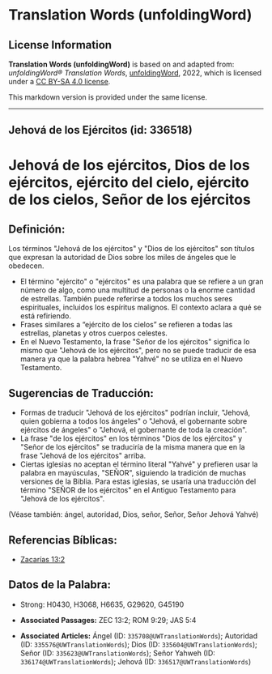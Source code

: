 # Translation Words (unfoldingWord)

## License Information

**Translation Words (unfoldingWord)** is based on and adapted from: _unfoldingWord® Translation Words_, [unfoldingWord](https://unfoldingword.org/utw), 2022, which is licensed under a [CC BY-SA 4.0 license](https://creativecommons.org/licenses/by-sa/4.0/legalcode.en).

This markdown version is provided under the same license.



--------------------------------

## Jehová de los Ejércitos (id: 336518)

Jehová de los ejércitos, Dios de los ejércitos, ejército del cielo, ejército de los cielos, Señor de los ejércitos
==================================================================================================================

Definición:
-----------

Los términos "Jehová de los ejércitos" y "Dios de los ejércitos" son títulos que expresan la autoridad de Dios sobre los miles de ángeles que le obedecen.

* El término "ejército" o "ejércitos" es una palabra que se refiere a un gran número de algo, como una multitud de personas o la enorme cantidad de estrellas. También puede referirse a todos los muchos seres espirituales, incluidos los espíritus malignos. El contexto aclara a qué se está refiriendo.
* Frases similares a “ejército de los cielos” se refieren a todas las estrellas, planetas y otros cuerpos celestes.
* En el Nuevo Testamento, la frase "Señor de los ejércitos" significa lo mismo que "Jehová de los ejércitos", pero no se puede traducir de esa manera ya que la palabra hebrea "Yahvé" no se utiliza en el Nuevo Testamento.

Sugerencias de Traducción:
--------------------------

* Formas de traducir "Jehová de los ejércitos" podrían incluir, "Jehová, quien gobierna a todos los ángeles" o "Jehová, el gobernante sobre ejércitos de ángeles" o "Jehová, el gobernante de toda la creación".
* La frase "de los ejércitos" en los términos "Dios de los ejércitos" y "Señor de los ejércitos" se traduciría de la misma manera que en la frase "Jehová de los ejércitos" arriba.
* Ciertas iglesias no aceptan el término literal "Yahvé" y prefieren usar la palabra en mayúsculas, "SEÑOR", siguiendo la tradición de muchas versiones de la Biblia. Para estas iglesias, se usaría una traducción del término "SEÑOR de los ejércitos" en el Antiguo Testamento para "Jehová de los ejércitos".

(Véase también: ángel, autoridad, Dios, señor, Señor, Señor Jehová Yahvé)

Referencias Bíblicas:
---------------------

* [Zacarías 13:2](https://ref.ly/Zech13:2)

Datos de la Palabra:
--------------------

* Strong: H0430, H3068, H6635, G29620, G45190

* **Associated Passages:** ZEC 13:2; ROM 9:29; JAS 5:4
* **Associated Articles:** Ángel (ID: `335708@UWTranslationWords`); Autoridad (ID: `335576@UWTranslationWords`); Dios (ID: `335604@UWTranslationWords`); Señor (ID: `335623@UWTranslationWords`); Señor Yahweh (ID: `336174@UWTranslationWords`); Jehová (ID: `336517@UWTranslationWords`)

